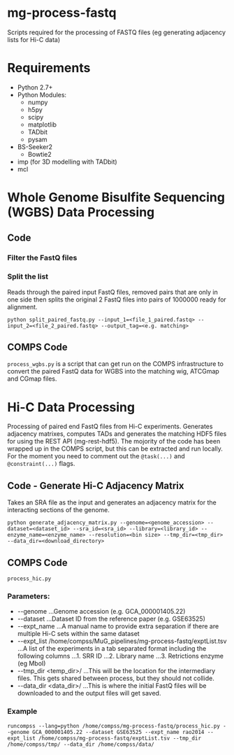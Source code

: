# mg-process-fastq
Scripts required for the processing of FASTQ files (eg generating adjacency lists for Hi-C data)

# Requirements
- Python 2.7+
- Python Modules:
  - numpy
  - h5py
  - scipy
  - matplotlib
  - TADbit
  - pysam
- BS-Seeker2
  - Bowtie2
- imp (for 3D modelling with TADbit)
- mcl


# Whole Genome Bisulfite Sequencing (WGBS) Data Processing
## Code
### Filter the FastQ files

### Split the list
Reads through the paired input FastQ files, removed pairs that are only in one side then splits the original 2 FastQ files into pairs of 1000000 ready for alignment.

```
python split_paired_fastq.py --input_1=<file_1_paired.fastq> --input_2=<file_2_paired.fastq> --output_tag=<e.g. matching>
```

## COMPS Code
`process_wgbs.py` is a script that can get run on the COMPS infrastructure to convert the paired FastQ data for WGBS into the matching wig, ATCGmap and CGmap files.


# Hi-C Data Processing
Processing of paired end FastQ files from Hi-C experiments. Generates adjacency matrixes, computes TADs and generates the matching HDF5 files for using the REST API (mg-rest-hdf5). The mojority of the code has been wrapped up in the COMPS script, but this can be extracted and run locally. For the moment you need to comment out the `@task(...)` and `@constraint(...)` flags.

## Code - Generate Hi-C Adjacency Matrix
Takes an SRA file as the input and generates an adjacency matrix for the interacting sections of the genome.
```
python generate_adjacency_matrix.py --genome=<genome_accession> --dataset=<dataset_id> --sra_id=<sra_id> --library=<library_id> --enzyme_name=<enzyme_name> --resolution=<bin size> --tmp_dir=<tmp_dir> --data_dir=<download_directory>
```

## COMPS Code
`process_hic.py`

### Parameters:
* --genome
...Genome accession (e.g. GCA_000001405.22)
* --dataset
...Dataset ID from the reference paper (e.g. GSE63525)
* --expt_name
...A manual name to provide extra separation if there are multiple Hi-C sets within the same dataset
* --expt_list /home/compss/MuG_pipelines/mg-process-fastq/exptList.tsv
...A list of the experiments in a tab separated format including the following columns
...1. SRR ID
...2. Library name
...3. Retrictions enzyme (eg MboI)
* --tmp_dir \<temp_dir\>/
...This will be the location for the intermediary files. This gets shared between process, but they should not collide.
* --data_dir \<data_dir\>/
...This is where the initial FastQ files will be downloaded to and the output files will get saved.

### Example
```
runcompss --lang=python /home/compss/mg-process-fastq/process_hic.py --genome GCA_000001405.22 --dataset GSE63525 --expt_name rao2014 --expt_list /home/compss/mg-process-fastq/exptList.tsv --tmp_dir /home/compss/tmp/ --data_dir /home/compss/data/
```
